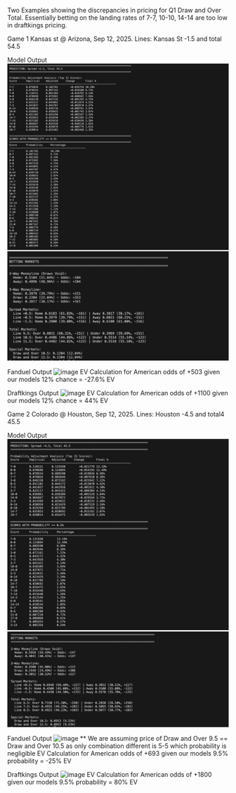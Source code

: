 Two Examples showing the discrepancies in pricing for Q1 Draw and Over Total. Essentially betting on the landing rates of 7-7, 10-10, 14-14 are too low in draftkings pricing. 

Game 1 Kansas st @ Arizona, Sep 12, 2025. 
Lines: Kansas St -1.5 and total 54.5

Model Output
![alt text](image.png)
![alt text](image-1.png)

Fanduel Output 
<img width="1179" height="431" alt="image" src="https://github.com/user-attachments/assets/b0e46bc7-8103-42fc-abf4-bb6dc21ec24a" />
EV Calculation for American odds of +503 given our models 12% chance = -27.6% EV 

Draftkings Output
<img width="1179" height="640" alt="image" src="https://github.com/user-attachments/assets/3b73b25e-8f5d-459d-9794-b62c711f816d" />
EV Calculation for American odds of +1100 given our models 12% chance = 44% EV 


Game 2 Colorado @ Houston, Sep 12, 2025. 
Lines: Houston -4.5 and total4 45.5 

Model Output 
![alt text](image-2.png)
![alt text](image-3.png)

Fanduel Output
<img width="1179" height="435" alt="image" src="https://github.com/user-attachments/assets/77829fe2-fc2b-423a-a88d-7cde6e7376ab" />
** We are assuming price of Draw and Over 9.5 == Draw and Over 10.5 as only combination different is 5-5 which probability is negligible
EV Calculation for American odds of +693 given our models 9.5% probability = -25% EV 

Draftkings Output
<img width="1179" height="634" alt="image" src="https://github.com/user-attachments/assets/41dea4a1-d848-4895-89c2-5ac6e922c197" />
EV Calculation for American odds of +1800 given our models 9.5% probability = 80% EV